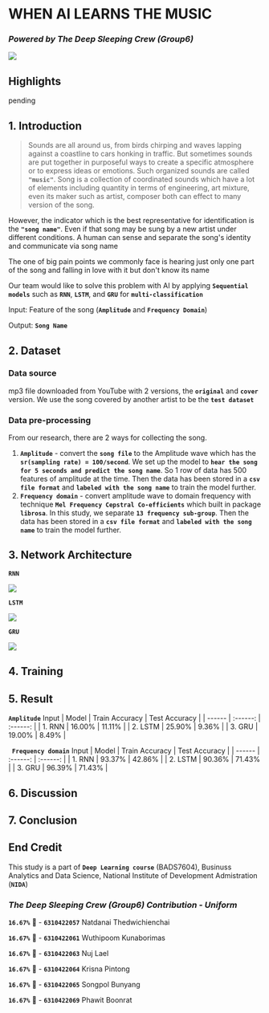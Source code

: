 # WHEN AI LEARNS THE MUSIC
### _Powered by The Deep Sleeping Crew (Group6)_

<img src="https://miro.medium.com/max/810/1*kRRiGuDIoRF9OAKBRA6gmg.jpeg"> 

## Highlights
pending

## 1. Introduction
> Sounds are all around us, from birds chirping and waves lapping against a coastline to cars honking in traffic. But sometimes sounds are put together in purposeful ways to create a specific atmosphere or to express ideas or emotions. Such organized sounds are called **`"music"`**.
Song is a collection of coordinated sounds which have a lot of elements including quantity in terms of engineering, art mixture, even its maker such as artist, composer both can effect to many version of the song.

However, the indicator which is the best representative for identification is the **`"song name"`**. Even if that song may be sung by a new artist under different conditions. A human can sense and separate the song's identity and communicate via song name

The one of big pain points we commonly face is hearing just only one part of the song and falling in love with it but don't know its name

Our team would like to solve this problem with AI by applying **`Sequential models`** such as **`RNN`**, **`LSTM`**, and **`GRU`** for **`multi-classification`**

Input: Feature of the song (**`Amplitude`** and **`Frequency Domain`**)

Output: **`Song Name`**

## 2. Dataset

### Data source
mp3 file downloaded from YouTube with 2 versions, the **`original`** and **`cover`** version. We use the song covered by another artist to be the **`test dataset`**

### Data pre-processing
From our research, there are 2 ways for collecting the song.

1. **`Amplitude`** - convert the **`song file`** to the Amplitude wave which has the **`sr(sampling rate) = 100/second`**. We set up the model to **`hear the song for 5 seconds and predict the song name`**. So 1 row of data has 500 features of amplitude at the time. Then the data has been stored in a **`csv file format`** and **`labeled with the song name`** to train the model further.
2. **`Frequency domain`** - convert amplitude wave to domain frequency with technique **`Mel Frequency Cepstral Co-efficients`** which built in package **`librosa`**. In this study, we separate **`13 frequency sub-group`**. Then the data has been stored in a **`csv file format`** and **`labeled with the song name`** to train the model further.

## 3. Network Architecture
**`RNN`**

<img src="image/RNN arche.png"> 

**`LSTM`**

<img src="image/LSTM arche.png"> 

**`GRU`**

<img src="image/GRU arche.png"> 

## 4. Training

## 5. Result
**`Amplitude`** Input
| Model | Train Accuracy  | Test Accuracy |
| ------ | :------: | :------: |
| 1. RNN | 16.00% | 11.11% |
| 2. LSTM | 25.90% | 9.36% |
| 3. GRU | 19.00% | 8.49% |

**` Frequency domain`** Input
| Model | Train Accuracy  | Test Accuracy |
| ------ | :------: | :------: |
| 1. RNN | 93.37% | 42.86% |
| 2. LSTM | 90.36% | 71.43% |
| 3. GRU | 96.39% | 71.43% |

## 6. Discussion

## 7. Conclusion

## End Credit
 This study is a part of **`Deep Learning course`**  (BADS7604), Businuss Analytics and Data Science, National Institute of Development Admistration (**`NIDA`**)

### _The Deep Sleeping Crew (Group6) Contribution - Uniform_
**`16.67%`** 🍕 - **`6310422057`** Natdanai Thedwichienchai 

**`16.67%`** 🍕 - **`6310422061`** Wuthipoom Kunaborimas 

**`16.67%`** 🍕 - **`6310422063`** Nuj Lael 

**`16.67%`** 🍕 - **`6310422064`** Krisna Pintong

**`16.67%`** 🍕 - **`6310422065`** Songpol Bunyang

**`16.67%`** 🍕 - **`6310422069`** Phawit Boonrat
